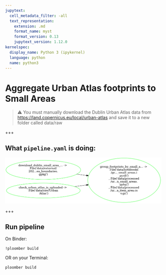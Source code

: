 ```yaml
---
jupytext:
  cell_metadata_filter: -all
  text_representation:
    extension: .md
    format_name: myst
    format_version: 0.13
    jupytext_version: 1.12.0
kernelspec:
  display_name: Python 3 (ipykernel)
  language: python
  name: python3
---
```


# Aggregate Urban Atlas footprints to Small Areas

> ⚠️ You must manually download the Dublin Urban Atlas data from https://land.copernicus.eu/local/urban-atlas and save it to a new folder called data/raw

+++

## What `pipeline.yaml` is doing:

![pipeline.png](pipeline.png)

+++

## Run pipeline

On Binder:
```{code-cell} bash
!ploomber build
```

OR on your Terminal:
```{code-cell} bash
ploomber build
```
